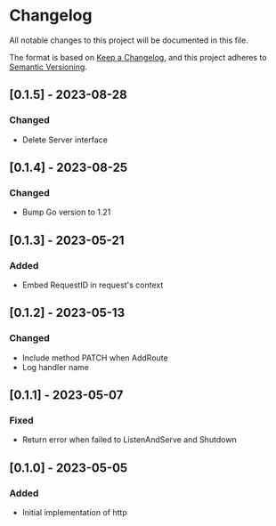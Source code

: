 # Changelog

All notable changes to this project will be documented in this file.

The format is based on [Keep a Changelog](https://keepachangelog.com/en/1.0.0/),
and this project adheres to [Semantic Versioning](https://semver.org/spec/v2.0.0.html).

## [0.1.5] - 2023-08-28

### Changed

- Delete Server interface

## [0.1.4] - 2023-08-25

### Changed

- Bump Go version to 1.21

## [0.1.3] - 2023-05-21

### Added

- Embed RequestID in request's context

## [0.1.2] - 2023-05-13

### Changed

- Include method PATCH when AddRoute
- Log handler name

## [0.1.1] - 2023-05-07

### Fixed

- Return error when failed to ListenAndServe and Shutdown

## [0.1.0] - 2023-05-05

### Added

- Initial implementation of http